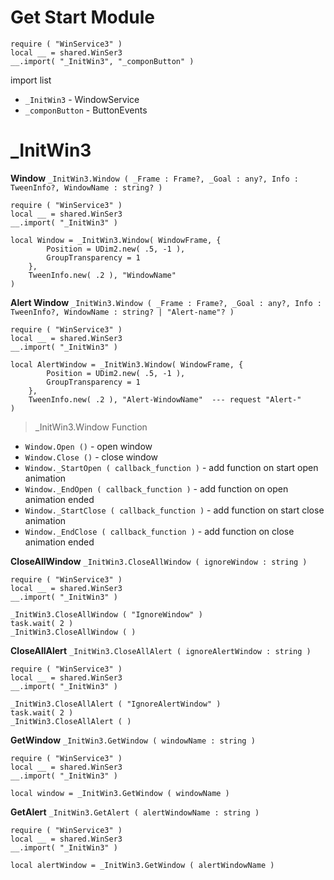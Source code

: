 # Get Start Module
```luau
require ( "WinService3" )
local __ = shared.WinSer3
__.import( "_InitWin3", "_componButton" )
```
import list
- `_InitWin3` - WindowService
- `_componButton` - ButtonEvents

# _InitWin3

 **Window** `_InitWin3.Window ( _Frame : Frame?, _Goal : any?, Info : TweenInfo?, WindowName : string? )`
```luau
require ( "WinService3" )
local __ = shared.WinSer3
__.import( "_InitWin3" )

local Window = _InitWin3.Window( WindowFrame, {
        Position = UDim2.new( .5, -1 ),
        GroupTransparency = 1
    }, 
    TweenInfo.new( .2 ), "WindowName" 
)
```

 **Alert Window** `_InitWin3.Window ( _Frame : Frame?, _Goal : any?, Info : TweenInfo?, WindowName : string? | "Alert-name"? )`
```luau
require ( "WinService3" )
local __ = shared.WinSer3
__.import( "_InitWin3" )

local AlertWindow = _InitWin3.Window( WindowFrame, {
        Position = UDim2.new( .5, -1 ),
        GroupTransparency = 1
    }, 
    TweenInfo.new( .2 ), "Alert-WindowName"  --- request "Alert-"
)
```
> _InitWin3.Window Function
- `Window.Open ()` - open window
- `Window.Close ()` - close window
- `Window._StartOpen ( callback_function )` - add function on start open animation
- `Window._EndOpen ( callback_function )` - add function on open animation ended
- `Window._StartClose ( callback_function )` - add function on start close animation
- `Window._EndClose ( callback_function )` - add function on close animation ended

 **CloseAllWindow** `_InitWin3.CloseAllWindow ( ignoreWindow : string )`
 ```luau
require ( "WinService3" )
local __ = shared.WinSer3
__.import( "_InitWin3" )

_InitWin3.CloseAllWindow ( "IgnoreWindow" )
task.wait( 2 )
_InitWin3.CloseAllWindow ( )
 ```

 **CloseAllAlert** `_InitWin3.CloseAllAlert ( ignoreAlertWindow : string )`
  ```luau
require ( "WinService3" )
local __ = shared.WinSer3
__.import( "_InitWin3" )

_InitWin3.CloseAllAlert ( "IgnoreAlertWindow" )
task.wait( 2 )
_InitWin3.CloseAllAlert ( )
 ```

 **GetWindow** `_InitWin3.GetWindow ( windowName : string )`
  ```luau
require ( "WinService3" )
local __ = shared.WinSer3
__.import( "_InitWin3" )

local window = _InitWin3.GetWindow ( windowName )
 ```

 **GetAlert** `_InitWin3.GetAlert ( alertWindowName : string )`
  ```luau
require ( "WinService3" )
local __ = shared.WinSer3
__.import( "_InitWin3" )

local alertWindow = _InitWin3.GetWindow ( alertWindowName )
 ```